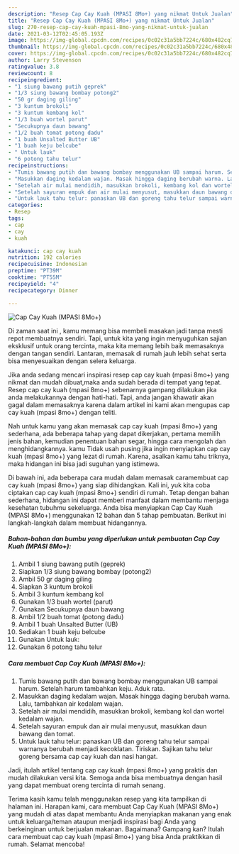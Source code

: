 ```yaml
---
description: "Resep Cap Cay Kuah (MPASI 8Mo+) yang nikmat Untuk Jualan"
title: "Resep Cap Cay Kuah (MPASI 8Mo+) yang nikmat Untuk Jualan"
slug: 270-resep-cap-cay-kuah-mpasi-8mo-yang-nikmat-untuk-jualan
date: 2021-03-12T02:45:05.193Z
image: https://img-global.cpcdn.com/recipes/0c02c31a5bb7224c/680x482cq70/cap-cay-kuah-mpasi-8mo-foto-resep-utama.jpg
thumbnail: https://img-global.cpcdn.com/recipes/0c02c31a5bb7224c/680x482cq70/cap-cay-kuah-mpasi-8mo-foto-resep-utama.jpg
cover: https://img-global.cpcdn.com/recipes/0c02c31a5bb7224c/680x482cq70/cap-cay-kuah-mpasi-8mo-foto-resep-utama.jpg
author: Larry Stevenson
ratingvalue: 3.8
reviewcount: 8
recipeingredient:
- "1 siung bawang putih geprek"
- "1/3 siung bawang bombay potong2"
- "50 gr daging giling"
- "3 kuntum brokoli"
- "3 kuntum kembang kol"
- "1/3 buah wortel parut"
- "Secukupnya daun bawang"
- "1/2 buah tomat potong dadu"
- "1 buah Unsalted Butter UB"
- "1 buah keju belcube"
- " Untuk lauk"
- "6 potong tahu telur"
recipeinstructions:
- "Tumis bawang putih dan bawang bombay menggunakan UB sampai harum. Setelah harum tambahkan keju. Aduk rata."
- "Masukkan daging kedalam wajan. Masak hingga daging berubah warna. Lalu, tambahkan air kedalam wajan."
- "Setelah air mulai mendidih, masukkan brokoli, kembang kol dan wortel kedalam wajan."
- "Setelah sayuran empuk dan air mulai menyusut, masukkan daun bawang dan tomat."
- "Untuk lauk tahu telur: panaskan UB dan goreng tahu telur sampai warnanya berubah menjadi kecoklatan. Tiriskan. Sajikan tahu telur goreng bersama cap cay kuah dan nasi hangat."
categories:
- Resep
tags:
- cap
- cay
- kuah

katakunci: cap cay kuah 
nutrition: 192 calories
recipecuisine: Indonesian
preptime: "PT39M"
cooktime: "PT55M"
recipeyield: "4"
recipecategory: Dinner

---
```



![Cap Cay Kuah (MPASI 8Mo+)](https://img-global.cpcdn.com/recipes/0c02c31a5bb7224c/680x482cq70/cap-cay-kuah-mpasi-8mo-foto-resep-utama.jpg)

Di zaman  saat ini , kamu memang bisa membeli masakan jadi tanpa mesti repot membuatnya sendiri. Tapi, untuk kita yang ingin menyuguhkan sajian eksklusif untuk orang tercinta, maka kita memang lebih baik memasaknya dengan tangan sendiri. Lantaran, memasak di rumah jauh lebih sehat serta bisa menyesuaikan dengan selera keluarga.

Jika anda sedang mencari inspirasi resep cap cay kuah (mpasi 8mo+) yang nikmat dan mudah dibuat,maka anda sudah berada di tempat yang tepat. Resep cap cay kuah (mpasi 8mo+)  sebenarnya gampang dilakukan jika anda melakukannya dengan hati-hati. Tapi, anda jangan khawatir akan gagal dalam memasaknya 
karena dalam artikel ini kami akan mengupas cap cay kuah (mpasi 8mo+) dengan teliti.  



Nah untuk kamu yang akan memasak cap cay kuah (mpasi 8mo+) yang sederhana, ada beberapa tahap yang dapat dikerjakan, pertama memilih jenis bahan, kemudian penentuan bahan segar, hingga cara mengolah dan menghidangkannya. kamu Tidak usah pusing jika ingin menyiapkan cap cay kuah (mpasi 8mo+) yang lezat di rumah. Karena, asalkan kamu  tahu triknya, maka hidangan ini bisa jadi suguhan yang istimewa.

Di bawah ini, ada beberapa cara mudah dalam memasak caramembuat cap cay kuah (mpasi 8mo+) yang siap dihidangkan. Kali ini, yuk kita coba ciptakan cap cay kuah (mpasi 8mo+) sendiri di rumah. Tetap dengan bahan sederhana, hidangan ini dapat memberi manfaat dalam membantu menjaga kesehatan tubuhmu sekeluarga. Anda bisa menyiapkan Cap Cay Kuah (MPASI 8Mo+) menggunakan 12 bahan dan 5 tahap pembuatan. Berikut ini langkah-langkah dalam membuat hidangannya.

<!--inarticleads1-->

##### Bahan-bahan dan bumbu yang diperlukan untuk pembuatan Cap Cay Kuah (MPASI 8Mo+):

1. Ambil 1 siung bawang putih (geprek)
1. Siapkan 1/3 siung bawang bombay (potong2)
1. Ambil 50 gr daging giling
1. Siapkan 3 kuntum brokoli
1. Ambil 3 kuntum kembang kol
1. Gunakan 1/3 buah wortel (parut)
1. Gunakan Secukupnya daun bawang
1. Ambil 1/2 buah tomat (potong dadu)
1. Ambil 1 buah Unsalted Butter (UB)
1. Sediakan 1 buah keju belcube
1. Gunakan  Untuk lauk:
1. Gunakan 6 potong tahu telur




<!--inarticleads2-->

##### Cara membuat Cap Cay Kuah (MPASI 8Mo+):

1. Tumis bawang putih dan bawang bombay menggunakan UB sampai harum. Setelah harum tambahkan keju. Aduk rata.
1. Masukkan daging kedalam wajan. Masak hingga daging berubah warna. Lalu, tambahkan air kedalam wajan.
1. Setelah air mulai mendidih, masukkan brokoli, kembang kol dan wortel kedalam wajan.
1. Setelah sayuran empuk dan air mulai menyusut, masukkan daun bawang dan tomat.
1. Untuk lauk tahu telur: panaskan UB dan goreng tahu telur sampai warnanya berubah menjadi kecoklatan. Tiriskan. Sajikan tahu telur goreng bersama cap cay kuah dan nasi hangat.




Jadi, itulah artikel tentang  cap cay kuah (mpasi 8mo+)  yang praktis dan mudah dilakukan versi kita. Semoga anda bisa membuatnya dengan hasil yang dapat membuat oreng tercinta di rumah senang. 

Terima kasih kamu telah menggunakan resep yang kita tampilkan di halaman ini. Harapan kami, cara membuat  Cap Cay Kuah (MPASI 8Mo+) yang mudah di atas dapat membantu Anda menyiapkan makanan yang enak untuk keluarga/teman ataupun menjadi inspirasi bagi Anda yang berkeinginan untuk berjualan makanan. Bagaimana? Gampang kan? Itulah cara membuat cap cay kuah (mpasi 8mo+) yang bisa Anda praktikkan di rumah. Selamat mencoba!

